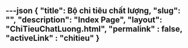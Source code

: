---json
{
    "title": Bộ chỉ tiêu chất lượng,
    "slug": "",
    "description": "Index Page",
    "layout": "ChiTieuChatLuong.html",
    "permalink" : false,
    "activeLink" : "chitieu"
}
---
